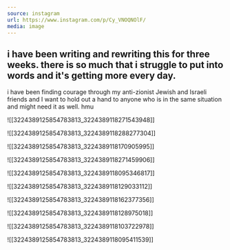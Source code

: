 ```yaml
---
source: instagram
url: https://www.instagram.com/p/Cy_VNOQNOlF/
media: image
---
```


## i have been writing and rewriting this for three weeks. there is so much that i struggle to put into words and it's getting more every day. 

i have been finding courage through my anti-zionist Jewish and Israeli friends and I want to hold out a hand to anyone who is in the same situation and might need it as well. hmu

![[3224389125854783813_3224389118271543948]]

![[3224389125854783813_3224389118288277304]]

![[3224389125854783813_3224389118170905995]]

![[3224389125854783813_3224389118271459906]]

![[3224389125854783813_3224389118095346817]]

![[3224389125854783813_3224389118129033112]]

![[3224389125854783813_3224389118162377356]]

![[3224389125854783813_3224389118128975018]]

![[3224389125854783813_3224389118103722978]]

![[3224389125854783813_3224389118095411539]]


